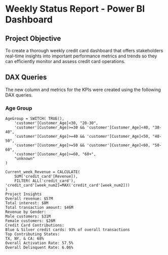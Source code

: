 # Weekly Status Report - Power BI Dashboard

## Project Objective
To create a thorough weekly credit card dashboard that offers stakeholders real-time insights into important performance metrics and trends so they can efficiently monitor and assess credit card operations.

## DAX Queries
The new column and metrics for the KPIs were created using the following DAX queries.

### Age Group
```DAX
AgeGroup = SWITCH( TRUE(),
    'customer'[Customer_Age]<30, "20-30",
    'customer'[Customer_Age]>=30 && 'customer'[Customer_Age]<40, "30-40",
    'customer'[Customer_Age]>=40 && 'customer'[Customer_Age]<50, "40-50",
    'customer'[Customer_Age]>=50 && 'customer'[Customer_Age]<60, "50-60",
    'customer'[Customer_Age]>=60, "60+",
    "unknown"
)

Current_week_Revenue = CALCULATE(
    SUM('credit_card'[Revenue]),
    FILTER( ALL('credit_card'), 'credit_card'[week_num2]=MAX('credit_card'[week_num2]))
)
Project Insights
Overall revenue: $57M
Total interest: $8M
Total transaction amount: $46M
Revenue by Gender:
Male customers: $31M
Female customers: $26M
Credit Card Contributions:
Blue & Silver credit cards: 93% of overall transactions
Top Contributing States:
TX, NY, & CA: 68%
Overall Activation Rate: 57.5%
Overall Delinquent Rate: 6.06%
